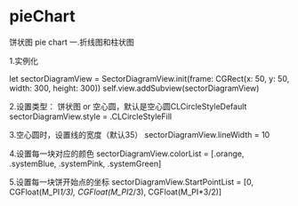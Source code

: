 # pieChart
饼状图 pie chart
一.折线图和柱状图

1.实例化  

let sectorDiagramView = SectorDiagramView.init(frame: CGRect(x: 50, y: 50, width: 300, height: 300))
        self.view.addSubview(sectorDiagramView)

2.设置类型： 饼状图 or 空心圆，默认是空心圆CLCircleStyleDefault
sectorDiagramView.style = .CLCircleStyleFill

3.空心圆时，设置线的宽度（默认35）
sectorDiagramView.lineWidth = 10

4.设置每一块对应的颜色
sectorDiagramView.colorList = [.orange, .systemBlue, .systemPink, .systemGreen]

5.设置每一块饼开始点的坐标
sectorDiagramView.StartPointList = [0, CGFloat(M_PI*1/3), CGFloat(M_PI*2/3), CGFloat(M_PI*3/2)]
